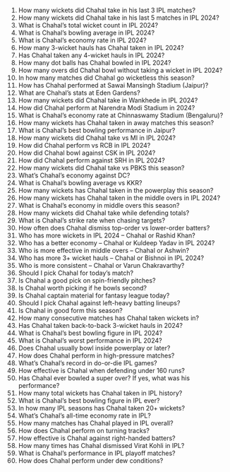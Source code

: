1. How many wickets did Chahal take in his last 3 IPL matches?  
2. How many wickets did Chahal take in his last 5 matches in IPL 2024?  
3. What is Chahal’s total wicket count in IPL 2024?  
4. What is Chahal’s bowling average in IPL 2024?  
5. What is Chahal’s economy rate in IPL 2024?  
6. How many 3-wicket hauls has Chahal taken in IPL 2024?  
7. Has Chahal taken any 4-wicket hauls in IPL 2024?  
8. How many dot balls has Chahal bowled in IPL 2024?  
9. How many overs did Chahal bowl without taking a wicket in IPL 2024?  
10. In how many matches did Chahal go wicketless this season?
11. How has Chahal performed at Sawai Mansingh Stadium (Jaipur)?  
12. What are Chahal’s stats at Eden Gardens?  
13. How many wickets did Chahal take in Wankhede in IPL 2024?  
14. How did Chahal perform at Narendra Modi Stadium in 2024?  
15. What is Chahal’s economy rate at Chinnaswamy Stadium (Bengaluru)?  
16. How many wickets has Chahal taken in away matches this season?  
17. What is Chahal’s best bowling performance in Jaipur?
18. How many wickets did Chahal take vs MI in IPL 2024?  
19. How did Chahal perform vs RCB in IPL 2024?  
20. How did Chahal bowl against CSK in IPL 2024?  
21. How did Chahal perform against SRH in IPL 2024?  
22. How many wickets did Chahal take vs PBKS this season?  
23. What’s Chahal’s economy against DC?  
24. What is Chahal’s bowling average vs KKR?
25. How many wickets has Chahal taken in the powerplay this season?  
26. How many wickets has Chahal taken in the middle overs in IPL 2024?  
27. What is Chahal’s economy in middle overs this season?  
28. How many wickets did Chahal take while defending totals?  
29. What is Chahal’s strike rate when chasing targets?  
30. How often does Chahal dismiss top-order vs lower-order batters?
31. Who has more wickets in IPL 2024 – Chahal or Rashid Khan?  
32. Who has a better economy – Chahal or Kuldeep Yadav in IPL 2024?  
33. Who is more effective in middle overs – Chahal or Ashwin?  
34. Who has more 3+ wicket hauls – Chahal or Bishnoi in IPL 2024?  
35. Who is more consistent – Chahal or Varun Chakravarthy?
36. Should I pick Chahal for today’s match?  
37. Is Chahal a good pick on spin-friendly pitches?  
38. Is Chahal worth picking if he bowls second?  
39. Is Chahal captain material for fantasy league today?  
40. Should I pick Chahal against left-heavy batting lineups?
41. Is Chahal in good form this season?  
42. How many consecutive matches has Chahal taken wickets in?  
43. Has Chahal taken back-to-back 3-wicket hauls in 2024?  
44. What is Chahal’s best bowling figure in IPL 2024?  
45. What is Chahal’s worst performance in IPL 2024?
46. Does Chahal usually bowl inside powerplay or later?  
47. How does Chahal perform in high-pressure matches?  
48. What’s Chahal’s record in do-or-die IPL games?  
49. How effective is Chahal when defending under 160 runs?  
50. Has Chahal ever bowled a super over? If yes, what was his performance?
51. How many total wickets has Chahal taken in IPL history?  
52. What is Chahal’s best bowling figure in IPL ever?  
53. In how many IPL seasons has Chahal taken 20+ wickets?  
54. What’s Chahal’s all-time economy rate in IPL?  
55. How many matches has Chahal played in IPL overall?
56. How does Chahal perform on turning tracks?  
57. How effective is Chahal against right-handed batters?  
58. How many times has Chahal dismissed Virat Kohli in IPL?  
59. What is Chahal’s performance in IPL playoff matches?  
60. How does Chahal perform under dew conditions?
